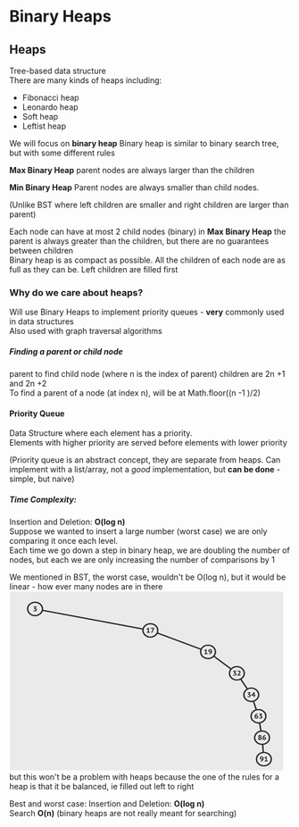 # Binary Heaps

## Heaps
Tree-based data structure  
There are many kinds of heaps including:
- Fibonacci heap
- Leonardo heap
- Soft heap
- Leftist heap

We will focus on __binary heap__
Binary heap is similar to binary search tree, but with some different rules

__Max Binary Heap__
parent nodes are always larger than the children

__Min Binary Heap__
Parent nodes are always smaller than child nodes. 

(Unlike BST where left children are smaller and right children are larger than parent)

Each node can have at most 2 child nodes (binary) 
in __Max Binary Heap__ the parent is always greater than the children, but there are no guarantees between children  
Binary heap is as compact as possible. All the children of each node are as full as they can be. Left children are filled first

### Why do we care about heaps?
Will use Binary Heaps to implement priority queues - __very__ commonly used in data structures  
Also used with graph traversal algorithms

##### Finding a parent or child node
parent to find child node (where n is the index of parent) children are 2n +1 and 2n +2  
To find a parent of a node (at index n), will be at Math.floor((n -1 )/2)

#### Priority Queue
Data Structure where each element has a priority.  
Elements with higher priority are served before elements with lower priority

(Priority queue is an abstract concept, they are separate from heaps. Can implement with a list/array, not a _good_ implementation, but __can be done__ - simple, but naive)

##### Time Complexity:
Insertion and Deletion: __O(log n)__  
Suppose we wanted to insert a large number (worst case) we are only comparing it once each level.  
Each time we go down a step in binary heap, we are doubling the number of nodes, but each we are only increasing the number of comparisons by 1  

We mentioned in BST, the worst case, wouldn't be O(log n), but it would be linear - how ever many nodes are in there  
<img src="../22-Binary%20Search%20Trees/BST-worst-case.png" alt="worst case binary search tree">
but this won't be a problem with heaps because the one of the rules for a heap is that it be balanced, ie filled out left to right

Best and worst case: Insertion and Deletion: __O(log n)__  
Search __O(n)__ (binary heaps are not really meant for searching)

